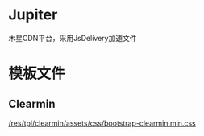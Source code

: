 # Jupiter
木星CDN平台，采用JsDelivery加速文件

# 模板文件

## Clearmin

[/res/tpl/clearmin/assets/css/bootstrap-clearmin.min.css](/res/tpl/clearmin/assets/css/bootstrap-clearmin.min.css)